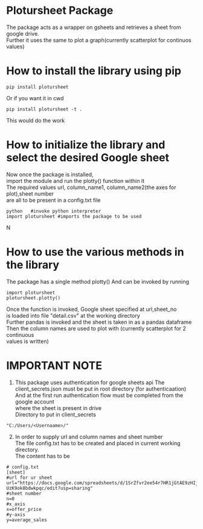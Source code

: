 # Plotursheet Package
The package acts as a wrapper on gsheets and retrieves a sheet from google drive.<br>
Further it uses the same to plot a graph(currently scatterplot for continuos values)<br>
# How to install the library using pip
```
pip install plotursheet
```
Or if you want it in cwd
```
pip install plotursheet -t .
```
This would do the work

# How to initialize the library and select the desired Google sheet

Now once the package is installed,<br>
import the module and run the plotty() function within it <br>
The required values url, column_name1, column_name2(the axes for plot),sheet number<br>
are all to be present in a config.txt file<br>
```
python   #invoke python interpreter
import plotursheet #imports the package to be used
```
N
# How to use the various methods in the library

The package has a single method plotty()
And can be invoked by running
```
import plotursheet
plotursheet.plotty()

```
Once the function is invoked, Google sheet specified at url,sheet_no<br>
is loaded into file "detail.csv" at the working directory<br>
Further pandas is invoked and the sheet is taken in as a pandas dataframe<br>
Then the column names are used to plot with (currently scatterplot for 2 continuous<br>
values is written) 


# IMPORTANT NOTE

1. This package uses authentication for google sheets api
The client_secrets.json must be put in root directory (for authenticaation)<br>
And at the first run authentication flow must be completed from the google account <br>
where the sheet is present in drive<br>
Directory to put in client_secrets
```
"C:/Users/<Usernaame>/"
```
2. In order to supply url and column names and sheet number<br>
The  file config.txt has to be created and placed in current working directory.<br>
The content has to be<br>
```
# config.txt
[sheet]
#url for ur sheet
url="https://docs.google.com/spreadsheets/d/1SrZfvr2ee54r7HR1jGtAE9zHIj_Y-UzK9ok8bdwkpqc/edit?usp=sharing"
#sheet number
n=0
#x_axis
x=offer_price
#y-axis
y=average_sales
```
